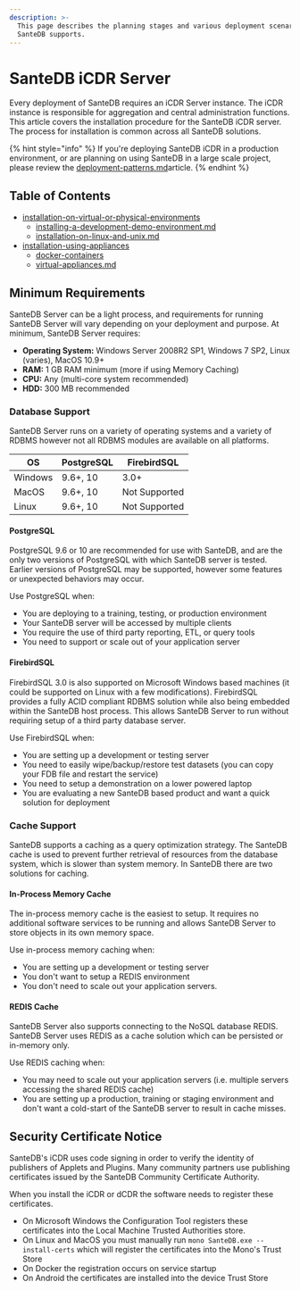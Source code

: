```yaml
---
description: >-
  This page describes the planning stages and various deployment scenarios which
  SanteDB supports.
---
```


# SanteDB iCDR Server

Every deployment of SanteDB requires an iCDR Server instance. The iCDR instance is responsible for aggregation and central administration functions. This article covers the installation procedure for the SanteDB iCDR server. The process for installation is common across all SanteDB solutions.

{% hint style="info" %}
If you're deploying SanteDB iCDR in a production environment, or are planning on using SanteDB in a large scale project, please review the [deployment-patterns.md](../planning-and-preparation-work/deployment-patterns.md "mention")article.
{% endhint %}

## Table of Contents

* [installation-on-virtual-or-physical-environments](installation-on-virtual-or-physical-environments/ "mention")
  * [installing-a-development-demo-environment.md](installing-a-development-demo-environment.md "mention")
  * [installation-on-linux-and-unix.md](installation-on-virtual-or-physical-environments/installation-on-linux-and-unix.md "mention")
* [installation-using-appliances](installation-using-appliances/ "mention")
  * [docker-containers](docker-containers/ "mention")
  * [virtual-appliances.md](virtual-appliances.md "mention")

## Minimum Requirements

SanteDB Server can be a light process, and requirements for running SanteDB Server will vary depending on your deployment and purpose. At minimum, SanteDB Server requires:

* **Operating System:** Windows Server 2008R2 SP1, Windows 7 SP2, Linux (varies), MacOS 10.9+
* **RAM:** 1 GB RAM minimum (more if using Memory Caching)
* **CPU:** Any (multi-core system recommended)
* **HDD:** 300 MB recommended

### Database Support

SanteDB Server runs on a variety of operating systems and a variety of RDBMS however not all RDBMS modules are available on all platforms.

| OS      | PostgreSQL | FirebirdSQL   |
| ------- | ---------- | ------------- |
| Windows | 9.6+, 10   | 3.0+          |
| MacOS   | 9.6+, 10   | Not Supported |
| Linux   | 9.6+, 10   | Not Supported |

#### PostgreSQL

PostgreSQL 9.6 or 10 are recommended for use with SanteDB, and are the only two versions of PostgreSQL with which SanteDB server is tested. Earlier versions of PostgreSQL may be supported, however some features or unexpected behaviors may occur.

Use PostgreSQL when:

* You are deploying to a training, testing, or production environment
* Your SanteDB server will be accessed by multiple clients
* You require the use of third party reporting, ETL, or query tools
* You need to support or scale out of your application server&#x20;

#### **FirebirdSQL**

FirebirdSQL 3.0 is also supported on Microsoft Windows based machines (it could be supported on Linux with a few modifications). FirebirdSQL provides a fully ACID compliant RDBMS solution while also being embedded within the SanteDB host process. This allows SanteDB Server to run without requiring setup of a third party database server.

Use FirebirdSQL when:

* You are setting up a development or testing server
* You need to easily wipe/backup/restore test datasets (you can copy your FDB file and restart the service)
* You need to setup a demonstration on a lower powered laptop
* You are evaluating a new SanteDB based product and want a quick solution for deployment

### Cache Support

SanteDB supports a caching as a query optimization strategy. The SanteDB cache is used to prevent further retrieval of resources from the database system, which is slower than system memory. In SanteDB there are two solutions for caching.

#### In-Process Memory Cache

The in-process memory cache is the easiest to setup. It requires no additional software services to be running and allows SanteDB Server to store objects in its own memory space.&#x20;

Use in-process memory caching when:

* You are setting up a development or testing server
* You don't want to setup a REDIS environment
* You don't need to scale out your application servers.

#### REDIS Cache

SanteDB Server also supports connecting to the NoSQL database REDIS. SanteDB Server uses REDIS as a cache solution which can be persisted or in-memory only.

Use REDIS caching when:

* You may need to scale out your application servers (i.e. multiple servers accessing the shared REDIS cache)
* You are setting up a production, training or staging environment and don't want a cold-start of the SanteDB server to result in cache misses.

## Security Certificate Notice

SanteDB's iCDR uses code signing in order to verify the identity of publishers of Applets and Plugins. Many community partners use publishing certificates issued by the SanteDB Community Certificate Authority.&#x20;

When you install the iCDR or dCDR the software needs to register these certificates.

* On Microsoft Windows the Configuration Tool registers these certificates into the Local Machine Trusted Authorities store.
* On Linux and MacOS you must manually run `mono SanteDB.exe --install-certs` which will register the certificates into the Mono's Trust Store
* On Docker the registration occurs on service startup
* On Android the certificates are installed into the device Trust Store

